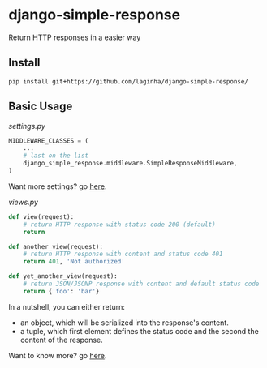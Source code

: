 django-simple-response
======================

Return HTTP responses in a easier way


## Install

    pip install git+https://github.com/laginha/django-simple-response/
    

## Basic Usage

_settings.py_

```python
MIDDLEWARE_CLASSES = (
    ...
    # last on the list
    django_simple_response.middleware.SimpleResponseMiddleware,
)
```

Want more settings? go [here](docs/settings.md).

_views.py_

```python
def view(request):
    # return HTTP response with status code 200 (default)
    return

def another_view(request):
    # return HTTP response with content and status code 401 
    return 401, 'Not authorized'

def yet_another_view(request):
    # return JSON/JSONP response with content and default status code
    return {'foo': 'bar'}
```

In a nutshell, you can either return: 

- an object, which will be serialized into the response's content.
- a tuple, which first element defines the status code and the second the content of the response.

Want to know more? go [here](docs/serialization.md).
